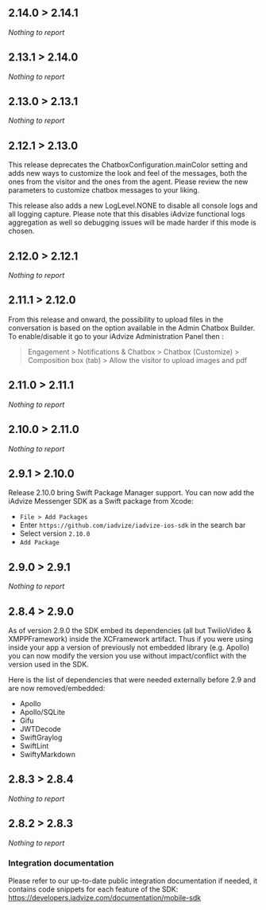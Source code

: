 ## 2.14.0 > 2.14.1

*Nothing to report*

## 2.13.1 > 2.14.0

*Nothing to report*

## 2.13.0 > 2.13.1

*Nothing to report*

## 2.12.1 > 2.13.0

This release deprecates the ChatboxConfiguration.mainColor setting and adds new ways to customize the look and feel of the messages, both the ones from the visitor and the ones from the agent. Please review the new parameters to customize chatbox messages to your liking.

This release also adds a new LogLevel.NONE to disable all console logs and all logging capture. Please note that this disables iAdvize functional logs aggregation as well so debugging issues will be made harder if this mode is chosen.

## 2.12.0 > 2.12.1

*Nothing to report*

## 2.11.1 > 2.12.0

From this release and onward, the possibility to upload files in the conversation is based on the option
available in the Admin Chatbox Builder. To enable/disable it go to your iAdvize Administration Panel then :
> Engagement > Notifications & Chatbox > Chatbox (Customize) > Composition box (tab) > Allow the visitor to upload images and pdf

## 2.11.0 > 2.11.1

*Nothing to report*

## 2.10.0 > 2.11.0

*Nothing to report*

## 2.9.1 > 2.10.0

Release 2.10.0 bring Swift Package Manager support. You can now add the iAdvize Messenger SDK as a Swift package from Xcode: 

- `File > Add Packages`
- Enter `https://github.com/iadvize/iadvize-ios-sdk` in the search bar
- Select version `2.10.0`
- `Add Package`

## 2.9.0 > 2.9.1

*Nothing to report*

## 2.8.4 > 2.9.0

As of version 2.9.0 the SDK embed its dependencies (all but TwilioVideo & XMPPFramework) inside the XCFramework artifact. Thus if you were using inside your app a version of previously not embedded library (e.g. Apollo) you can now modify the version you use without impact/conflict with the version used in the SDK.

Here is the list of dependencies that were needed externally before 2.9 and are now removed/embedded:

- Apollo
- Apollo/SQLite
- Gifu
- JWTDecode
- SwiftGraylog
- SwiftLint
- SwiftyMarkdown

## 2.8.3 > 2.8.4

*Nothing to report*

## 2.8.2 > 2.8.3

*Nothing to report*

### Integration documentation

Please refer to our up-to-date public integration documentation if needed, it contains code snippets
for each feature of the SDK:
https://developers.iadvize.com/documentation/mobile-sdk